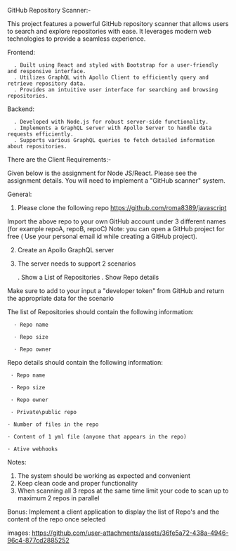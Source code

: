 GitHub Repository Scanner:-

This project features a powerful GitHub repository scanner that allows users to search and explore repositories with ease. It leverages modern web technologies to provide a seamless experience.

Frontend:

      . Built using React and styled with Bootstrap for a user-friendly and responsive interface.
      . Utilizes GraphQL with Apollo Client to efficiently query and retrieve repository data.
      . Provides an intuitive user interface for searching and browsing repositories.
      
Backend:

      . Developed with Node.js for robust server-side functionality.
      . Implements a GraphQL server with Apollo Server to handle data requests efficiently.
      . Supports various GraphQL queries to fetch detailed information about repositories.


There are the Client Requirements:-

Given below is the assignment for Node JS/React. 
Please see the assignment details. You will need to implement a "GitHub scanner" system.

General:

1. Please clone the following repo 
https://github.com/roma8389/javascript

Import the above repo to your own GitHub account under 3 different names (for example repoA, repoB, repoC) 
Note: you can open a GitHub project for free ( Use your personal email id while creating a GitHub project).


2. Create an Apollo GraphQL server 

3. The server needs to support 2 scenarios 

      .     Show a List of Repositories 
      .      Show Repo details 

Make sure to add to your input a "developer token" from GitHub and return the appropriate data for the scenario

The list of Repositories should contain the following information:

      · Repo name

      · Repo size

      · Repo owner

Repo details should contain the following information:

     · Repo name

     · Repo size

     · Repo owner

     · Private\public repo

    · Number of files in the repo

    · Content of 1 yml file (anyone that appears in the repo)

    · Ative webhooks

Notes:
1. The system should be working as expected and convenient
2. Keep clean code and proper functionality
3. When scanning all 3 repos at the same time limit your code to scan up to maximum 2 repos in parallel 

Bonus:
Implement a client application to display the list of Repo's and the content of the repo once selected


images:
https://github.com/user-attachments/assets/36fe5a72-438a-4946-96c4-877cd2885252




